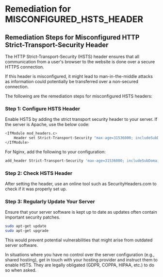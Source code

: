 # Remediation for MISCONFIGURED_HSTS_HEADER

## Remediation Steps for Misconfigured HTTP Strict-Transport-Security Header
The HTTP Strict-Transport-Security (HSTS) header ensures that all communication from a user's browser to the website is done over a secure HTTPS connection.

If this header is misconfigured, it might lead to man-in-the-middle attacks as information could potentially be transferred over a non-secured connection.

The following are the remediation steps for misconfigured HSTS headers:

### Step 1: Configure HSTS Header
Enable HSTS by adding the strict transport security header to your server. If the server is Apache, use the below code:

```bash
<IfModule mod_headers.c>
    Header set Strict-Transport-Security "max-age=31536000; includeSubDomains"
</IfModule>
```

For Nginx, add the following to your configuration:

```bash
add_header Strict-Transport-Security 'max-age=31536000; includeSubDomains' always;
```

### Step 2: Check HSTS Header
After setting the header, use an online tool such as SecurityHeaders.com to check if it was properly set up.

### Step 3: Regularly Update Your Server
Ensure that your server software is kept up to date as updates often contain important security patches.

```bash
sudo apt-get update
sudo apt-get upgrade
```

This would prevent potential vulnerabilities that might arise from outdated server software.

In situations where you have no control over the server configuration (e.g., shared hosting), get in touch with your hosting provider and instruct them to enable HSTS. They are legally obligated (GDPR, COPPA, HIPAA, etc.) to do so when asked.